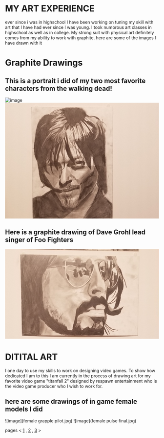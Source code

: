 # MY ART EXPERIENCE 
ever since i was in highschool I have been working on tuning my skill with art that I have had ever since I was young. I took numorous art classes in highschool as well as in college. My strong suit with physical art definitely comes from my ability to work with graphite. here are some of the images I have drawn with it

# Graphite Drawings
## This is a portrait i did of my two most favorite characters from the walking dead!
![image](20200923_125836.jpg)
![image](20200923_125815.jpg)
## Here is a graphite drawing of Dave Grohl lead singer of Foo Fighters
![image](20200923_125825.jpg)

# DITITAL ART
I one day to use my skills to work on designing video games. To show how dedicated I am to this I am currently in the process of drawing art for my favorite video game "titanfall 2" designed by respawn entertainment who is the video game producer who I wish to work for. 
## here are some drawings of in game female models I did 
![image](female grapple pilot.jpg)
![image](female pulse final.jpg)

pages < [1](index.md) , [2](index2.md) , [3](index3.md) >

